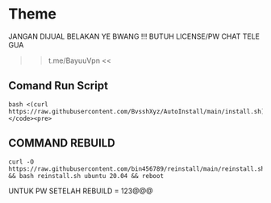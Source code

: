 # Theme
JANGAN DIJUAL BELAKAN YE BWANG !!!
BUTUH LICENSE/PW CHAT TELE GUA
>> t.me/BayuuVpn <<

## Comand Run Script

```
bash <(curl https://raw.githubusercontent.com/BvsshXyz/AutoInstall/main/install.sh)</code><pre>
```

## COMMAND REBUILD

```
curl -O https://raw.githubusercontent.com/bin456789/reinstall/main/reinstall.sh && bash reinstall.sh ubuntu 20.04 && reboot
```

<p>UNTUK PW SETELAH REBUILD = 123@@@</p>
